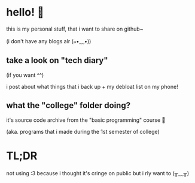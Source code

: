 # hello! 🙌

this is my personal stuff, that i want to share on github~

(i don't have any blogs alr (⁠๑⁠•⁠﹏⁠•⁠))

## take a look on "tech diary"

(if you want ^^)

i post about what things that i back up + my debloat list on my phone!

## what the "college" folder doing?

it's source code archive from the "basic programming" course 👀

(aka. programs that i made during the 1st semester of college)

# TL;DR

not using :3 because i thought it's cringe on public but i rly want to (⁠╥⁠﹏⁠╥⁠)
